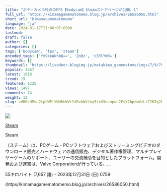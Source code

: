 ```yaml
---
title: "ボディカメラ視点のFPS【Bodycam】Steamストアページが公開。1"
full_url: "https://kimamagamematomemo.blog.jp/archives/26586050.html"
short_url: "kimamagamematomemo"
language: "ja"
date: 2024-01-17T21:00:07+0900
lastmod: 
draft: false
author: []
categories: []
tags: ['bodycam', 'fps', 'steam']
encoded_tags: ['Ym9keWNhbQ==', 'ZnBz', 'c3RlYW0=']
keywords: []
thumbnail: "https://livedoor.blogimg.jp/matakima_gamematome/imgs/7/9/79e5cff2-s.jpg"
popular: 1567
latest: 1618
trend: 15
featured: 1225
views: 1497
comments: 74
weight: 12
slug: aHR0cHMvL2tpbWFtYWdhbWVtYXRvbWVtby5ibG9nLmpwL2FyY2hpdmVzLzI2NTg2MDUwLmh0bWw=
---
```


![](https://livedoor.blogimg.jp/matakima_gamematome/imgs/7/9/79e5cff2-s.jpg)

<div><a title='Steam' href='https//ja.wikipedia.org/wiki/Steam' target='_blank'><p>Steam</p></a> <p class='searchresult'><p>Steam</p>（スチーム）は、PCゲーム・PCソフトウェアおよびストリーミングビデオのダウンロード販売とハードウェアの通信販売、デジタル著作権管理、マルチプレイヤーゲームのサポート、ユーザーの交流補助を目的としたプラットフォーム。開発および運営は、Valve Corporationが行っている。…</p> <p class='mw-search-result-data'>55キロバイト (7,657 語) - 2023年12月31日 (日) 0759</p></div>

(https//kimamagamematomemo.blog.jp/archives/26586050.html)
